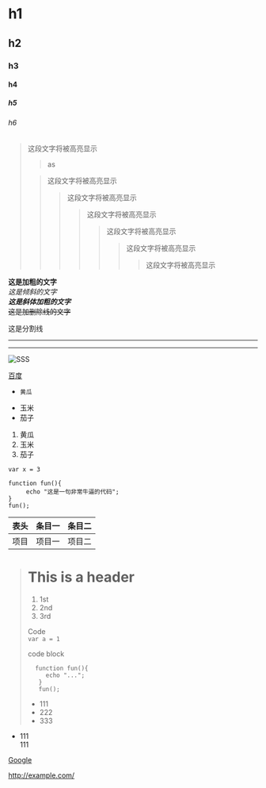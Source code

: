 # h1
## h2
### h3
#### h4
##### h5
###### h6

> 这段文字将被高亮显示 
>
>>as
>
>> 这段文字将被高亮显示
>>> 这段文字将被高亮显示
>>>> 这段文字将被高亮显示
>>>>> 这段文字将被高亮显示
>>>>>> 这段文字将被高亮显示
>>>>>>> 这段文字将被高亮显示

**这是加粗的文字**  
*这是倾斜的文字*  
***这是斜体加粗的文字***  
~~这是加删除线的文字~~   

这是分割线

---
***


![SSS](https://timgsa.baidu.com/timg?image&quality=80&size=b9999_10000&sec=1550318357940&di=36283093b36dd97d5028e241e21b9c48&imgtype=0&src=http%3A%2F%2Fscimg.jb51.net%2Fallimg%2F150818%2F14-150QQ04UC58.jpg "sss")


[百度](http://baidu.com)

*     黄瓜  
* 玉米
* 茄子
1. 黄瓜  
1. 玉米
 3. 茄子

 `var x = 3`



    function fun(){ 
         echo "这是一句非常牛逼的代码";    
    }
    fun();


 表头|条目一|条目二
:---:|:---:|:---:
项目|项目一|项目二

> # This is a header
> 1. 1st
> 2. 2nd
> 3. 3rd
> 
> Code    
> `var a = 1`
>
>code block
> 
>       function fun(){ 
>          echo "...";    
>        }
>        fun();
> 
> * 111
> * 222
> * 333

*   111    
    111

[Google][]

<http://example.com/>


[Google]: http://google.com/ "gg"

        
